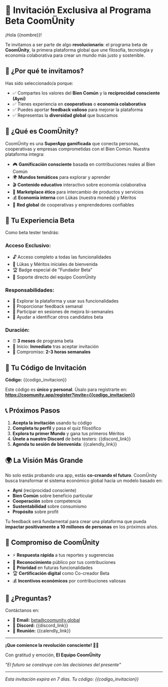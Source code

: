 # 🌱 Invitación Exclusiva al Programa Beta CoomÜnity

¡Hola {{nombre}}!

Te invitamos a ser parte de algo **revolucionario**: el programa beta de **CoomÜnity**, la primera plataforma global que une filosofía, tecnología y economía colaborativa para crear un mundo más justo y sostenible.

## 🎯 ¿Por qué te invitamos?

Has sido seleccionado/a porque:
- ✅ Compartes los valores del **Bien Común** y la **reciprocidad consciente (Ayni)**
- ✅ Tienes experiencia en **cooperativas** o **economía colaborativa**
- ✅ Puedes aportar **feedback valioso** para mejorar la plataforma
- ✅ Representas la **diversidad global** que buscamos

## 🌟 ¿Qué es CoomÜnity?

CoomÜnity es una **SuperApp gamificada** que conecta personas, cooperativas y empresas comprometidas con el Bien Común. Nuestra plataforma integra:

- 🎮 **Gamificación consciente** basada en contribuciones reales al Bien Común
- 🌍 **Mundos temáticos** para explorar y aprender
- 🎬 **Contenido educativo** interactivo sobre economía colaborativa
- 🤝 **Marketplace ético** para intercambio de productos y servicios
- 💰 **Economía interna** con Lükas (nuestra moneda) y Méritos
- 🌱 **Red global** de cooperativas y emprendedores confiables

## 🚀 Tu Experiencia Beta

Como beta tester tendrás:

### **Acceso Exclusivo:**
- 🔓 Acceso completo a todas las funcionalidades
- 🎁 Lükas y Méritos iniciales de bienvenida
- 🏆 Badge especial de "Fundador Beta"
- 📱 Soporte directo del equipo CoomÜnity

### **Responsabilidades:**
- 🧪 Explorar la plataforma y usar sus funcionalidades
- 💬 Proporcionar feedback semanal
- 🤝 Participar en sesiones de mejora bi-semanales
- 🌱 Ayudar a identificar otros candidatos beta

### **Duración:**
- ⏰ **3 meses** de programa beta
- 📅 Inicio: **Inmediato** tras aceptar invitación
- 🎯 Compromiso: **2-3 horas semanales**

## 🔐 Tu Código de Invitación

**Código:** {{codigo_invitacion}}

Este código es **único y personal**. Úsalo para registrarte en:
**https://coomunity.app/register?invite={{codigo_invitacion}}**

## 📞 Próximos Pasos

1. **Acepta la invitación** usando tu código
2. **Completa tu perfil** y pasa el quiz filosófico
3. **Explora tu primer Mundo** y gana tus primeros Méritos
4. **Únete a nuestro Discord** de beta testers: {{discord_link}}
5. **Agenda tu sesión de bienvenida**: {{calendly_link}}

## 🌍 La Visión Más Grande

No solo estás probando una app, estás **co-creando el futuro**. CoomÜnity busca transformar el sistema económico global hacia un modelo basado en:

- **Ayni** (reciprocidad consciente)
- **Bien Común** sobre beneficio particular
- **Cooperación** sobre competencia
- **Sustentabilidad** sobre consumismo
- **Propósito** sobre profit

Tu feedback será fundamental para crear una plataforma que pueda **impactar positivamente a 10 millones de personas** en los próximos años.

## 💝 Compromiso de CoomÜnity

- ⚡ **Respuesta rápida** a tus reportes y sugerencias
- 🎁 **Reconocimiento** público por tus contribuciones
- 🌱 **Prioridad** en futuras funcionalidades
- 🏆 **Certificación digital** como Co-creador Beta
- 💰 **Incentivos económicos** por contribuciones valiosas

## 🤔 ¿Preguntas?

Contáctanos en:
- 📧 **Email:** beta@coomunity.global
- 💬 **Discord:** {{discord_link}}
- 📅 **Reunión:** {{calendly_link}}

---

**¡Que comience la revolución consciente! 🌱✨**

Con gratitud y emoción,
**El Equipo CoomÜnity**

*"El futuro se construye con las decisiones del presente"*

---

*Esta invitación expira en 7 días. Tu código: {{codigo_invitacion}}*
